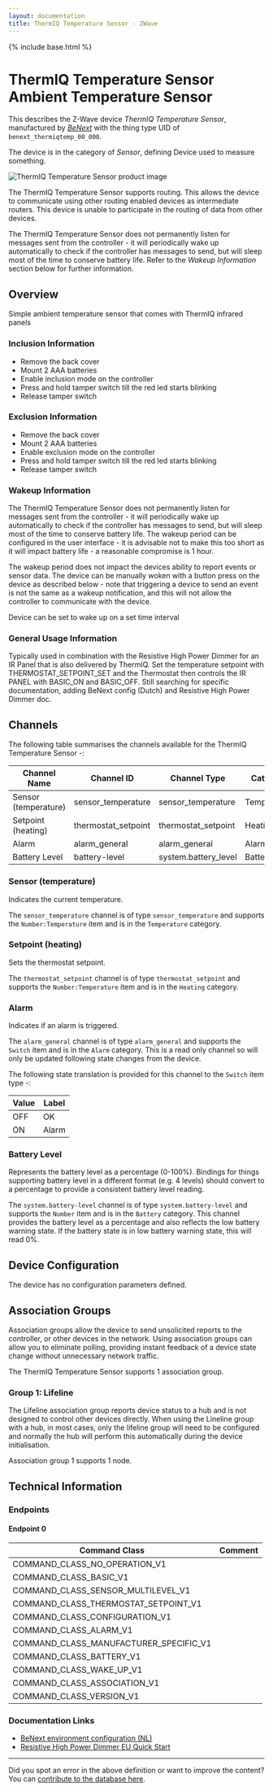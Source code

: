```yaml
---
layout: documentation
title: ThermIQ Temperature Sensor - ZWave
---
```


{% include base.html %}

# ThermIQ Temperature Sensor Ambient Temperature Sensor
This describes the Z-Wave device *ThermIQ Temperature Sensor*, manufactured by *[BeNext](http://www.benext.eu/)* with the thing type UID of ```benext_thermiqtemp_00_000```.

The device is in the category of *Sensor*, defining Device used to measure something.

![ThermIQ Temperature Sensor product image](https://opensmarthouse.org/zwavedatabase/1172/image/)


The ThermIQ Temperature Sensor supports routing. This allows the device to communicate using other routing enabled devices as intermediate routers.  This device is unable to participate in the routing of data from other devices.

The ThermIQ Temperature Sensor does not permanently listen for messages sent from the controller - it will periodically wake up automatically to check if the controller has messages to send, but will sleep most of the time to conserve battery life. Refer to the *Wakeup Information* section below for further information.

## Overview

Simple ambient temperature sensor that comes with ThermIQ infrared panels

### Inclusion Information

  * Remove the back cover
  * Mount 2 AAA batteries
  * Enable inclusion mode on the controller
  * Press and hold tamper switch till the red led starts blinking
  * Release tamper switch

### Exclusion Information

  * Remove the back cover
  * Mount 2 AAA batteries
  * Enable exclusion mode on the controller
  * Press and hold tamper switch till the red led starts blinking
  * Release tamper switch

### Wakeup Information

The ThermIQ Temperature Sensor does not permanently listen for messages sent from the controller - it will periodically wake up automatically to check if the controller has messages to send, but will sleep most of the time to conserve battery life. The wakeup period can be configured in the user interface - it is advisable not to make this too short as it will impact battery life - a reasonable compromise is 1 hour.

The wakeup period does not impact the devices ability to report events or sensor data. The device can be manually woken with a button press on the device as described below - note that triggering a device to send an event is not the same as a wakeup notification, and this will not allow the controller to communicate with the device.


Device can be set to wake up on a set time interval

### General Usage Information

Typically used in combination with the Resistive High Power Dimmer for an IR Panel that is also delivered by ThermIQ. Set the temperature setpoint with THERMOSTAT\_SETPOINT\_SET and the Thermostat then controls the IR PANEL with BASIC\_ON and BASIC\_OFF. Still searching for specific documentation, adding BeNext config (Dutch) and Resistive High Power Dimmer doc.

## Channels

The following table summarises the channels available for the ThermIQ Temperature Sensor -:

| Channel Name | Channel ID | Channel Type | Category | Item Type |
|--------------|------------|--------------|----------|-----------|
| Sensor (temperature) | sensor_temperature | sensor_temperature | Temperature | Number:Temperature | 
| Setpoint (heating) | thermostat_setpoint | thermostat_setpoint | Heating | Number:Temperature | 
| Alarm | alarm_general | alarm_general | Alarm | Switch | 
| Battery Level | battery-level | system.battery_level | Battery | Number |

### Sensor (temperature)
Indicates the current temperature.

The ```sensor_temperature``` channel is of type ```sensor_temperature``` and supports the ```Number:Temperature``` item and is in the ```Temperature``` category.

### Setpoint (heating)
Sets the thermostat setpoint.

The ```thermostat_setpoint``` channel is of type ```thermostat_setpoint``` and supports the ```Number:Temperature``` item and is in the ```Heating``` category.

### Alarm
Indicates if an alarm is triggered.

The ```alarm_general``` channel is of type ```alarm_general``` and supports the ```Switch``` item and is in the ```Alarm``` category. This is a read only channel so will only be updated following state changes from the device.

The following state translation is provided for this channel to the ```Switch``` item type -:

| Value | Label     |
|-------|-----------|
| OFF | OK |
| ON | Alarm |

### Battery Level
Represents the battery level as a percentage (0-100%). Bindings for things supporting battery level in a different format (e.g. 4 levels) should convert to a percentage to provide a consistent battery level reading.

The ```system.battery-level``` channel is of type ```system.battery-level``` and supports the ```Number``` item and is in the ```Battery``` category.
This channel provides the battery level as a percentage and also reflects the low battery warning state. If the battery state is in low battery warning state, this will read 0%.


## Device Configuration

The device has no configuration parameters defined.

## Association Groups

Association groups allow the device to send unsolicited reports to the controller, or other devices in the network. Using association groups can allow you to eliminate polling, providing instant feedback of a device state change without unnecessary network traffic.

The ThermIQ Temperature Sensor supports 1 association group.

### Group 1: Lifeline

The Lifeline association group reports device status to a hub and is not designed to control other devices directly. When using the Lineline group with a hub, in most cases, only the lifeline group will need to be configured and normally the hub will perform this automatically during the device initialisation.

Association group 1 supports 1 node.

## Technical Information

### Endpoints

#### Endpoint 0

| Command Class | Comment |
|---------------|---------|
| COMMAND_CLASS_NO_OPERATION_V1| |
| COMMAND_CLASS_BASIC_V1| |
| COMMAND_CLASS_SENSOR_MULTILEVEL_V1| |
| COMMAND_CLASS_THERMOSTAT_SETPOINT_V1| |
| COMMAND_CLASS_CONFIGURATION_V1| |
| COMMAND_CLASS_ALARM_V1| |
| COMMAND_CLASS_MANUFACTURER_SPECIFIC_V1| |
| COMMAND_CLASS_BATTERY_V1| |
| COMMAND_CLASS_WAKE_UP_V1| |
| COMMAND_CLASS_ASSOCIATION_V1| |
| COMMAND_CLASS_VERSION_V1| |

### Documentation Links

* [BeNext environment configuration (NL)](https://www.opensmarthouse.org/zwavedatabase/1172/Hoe-meld-ik-thermostaten-aan---ThermIQ.pdf)
* [Resistive High Power Dimmer EU Quick Start](https://www.opensmarthouse.org/zwavedatabase/1172/ir-paneel-dimmer.pdf)

---

Did you spot an error in the above definition or want to improve the content?
You can [contribute to the database here](https://www.opensmarthouse.org/zwavedatabase/1172).
